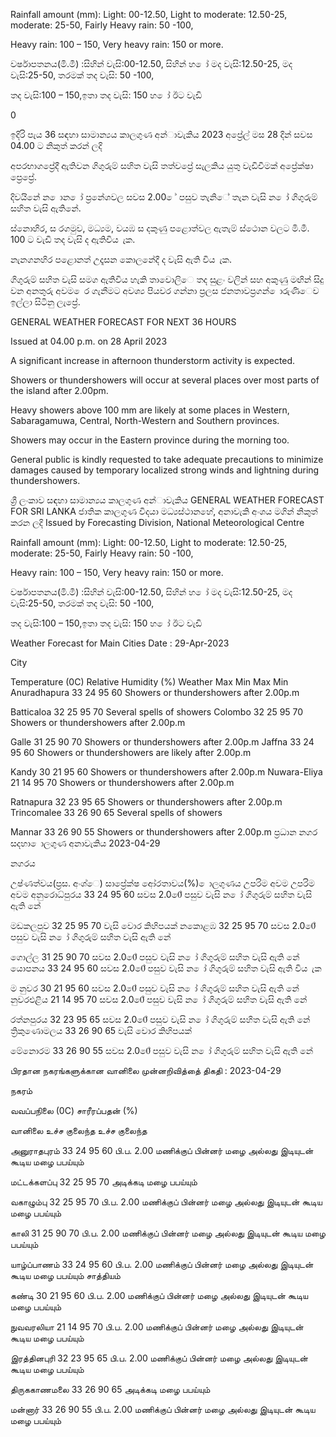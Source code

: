 Rainfall amount (mm): Light: 00-12.50, Light to moderate: 12.50-25, moderate: 25-50, Fairly Heavy rain: 50 -100,

Heavy rain: 100 – 150, Very heavy rain: 150 or more.

වර්ෂාපතනය(මි.මී) :සිහින් වැසි:00-12.50, සිහින් හ ෝ මද වැසි:12.50-25, මද වැසි:25-50, තරමක් තද වැසි: 50 -100,

තද වැසි:100 – 150,ඉතා තද වැසි: 150 හ ෝ ඊට වැඩි

0

ඉදිරි පැය 36 සඳහා සාමාන්‍යය කාලගුණ අන්‍ාවැකිය 2023 අප්‍රේල් මස 28 දින්‍ සවස 04.00 ට නිකුත් කරන්‍ ලදි

අපරභාගප්‍රේදී ඇතිවන ගිගුරුම් සහිත වැසි තත්වප්‍රේ සැලකිය යුතු වැඩිවීමක් අප්‍රේක්ෂා ප්‍රෙප්‍රේ.

දිවයිනේ න ොන ෝ ප්‍රනේශවල සවස 2.00 ේ පසුව තැනිේ තැන වැසි න ෝ ගිගුරුම් සහිත වැසි ඇතිනේ.

ස්නොහිර, ස රගමුව, මධ්‍යම, වයඹ ස දකුණු පළොත්වල ඇතැම් ස්ථොන වලට මි.මී. 100 ට වැඩි තද වැසි ද ඇතිවිය ැක.

නැනගනහිර පළොනත් උදෑසන කොලනේදී ද වැසි ඇති විය ැක.

ගිගුරුම් සහිත වැසි සමග ඇතිවිය හැකි තාවොලිෙ තද සුළං වලින් සහ අකුණු මඟින් සිදු වන අනතුරු අවම ෙර ගැනීමට අවශ්‍ය පියවර ගන්නා ප්‍රලස ජනතාවප්‍රගන් ොරුණිෙව ඉල්ලා සිටිනු ලැප්‍රේ.

GENERAL WEATHER FORECAST FOR NEXT 36 HOURS

Issued at 04.00 p.m. on 28 April 2023

A significant increase in afternoon thunderstorm activity is expected.

Showers or thundershowers will occur at several places over most parts of the island after 2.00pm.

Heavy showers above 100 mm are likely at some places in Western, Sabaragamuwa, Central, North-Western and Southern provinces.

Showers may occur in the Eastern province during the morning too.

General public is kindly requested to take adequate precautions to minimize damages caused by temporary localized strong winds and lightning during thundershowers.

ශ්‍රී ලංකාව සඳහා සාමාන්‍යය කාලගුණ අන්‍ාවැකිය GENERAL WEATHER FORECAST FOR SRI LANKA ජාතික කාලගුණ විදයා මධ්‍යස්ථානහේ, අනාවැකි අංශය මගින් නිකුත් කරන ලදි Issued by Forecasting Division, National Meteorological Centre

Rainfall amount (mm): Light: 00-12.50, Light to moderate: 12.50-25, moderate: 25-50, Fairly Heavy rain: 50 -100,

Heavy rain: 100 – 150, Very heavy rain: 150 or more.

වර්ෂාපතනය(මි.මී) :සිහින් වැසි:00-12.50, සිහින් හ ෝ මද වැසි:12.50-25, මද වැසි:25-50, තරමක් තද වැසි: 50 -100,

තද වැසි:100 – 150,ඉතා තද වැසි: 150 හ ෝ ඊට වැඩි

Weather Forecast for Main Cities Date : 29-Apr-2023

City

Temperature (0C) Relative Humidity (%) Weather Max Min Max Min Anuradhapura 33 24 95 60 Showers or thundershowers after 2.00p.m

Batticaloa 32 25 95 70 Several spells of showers Colombo 32 25 95 70 Showers or thundershowers after 2.00p.m

Galle 31 25 90 70 Showers or thundershowers after 2.00p.m Jaffna 33 24 95 60 Showers or thundershowers are likely after 2.00p.m

Kandy 30 21 95 60 Showers or thundershowers after 2.00p.m Nuwara-Eliya 21 14 95 70 Showers or thundershowers after 2.00p.m

Ratnapura 32 23 95 65 Showers or thundershowers after 2.00p.m Trincomalee 33 26 90 65 Several spells of showers

Mannar 33 26 90 55 Showers or thundershowers after 2.00p.m ප්‍රධාන නගර සදහා ොලගුණ අනාවැකිය 2023-04-29

නගරය

උෂ්ණත්වය(ප්‍රස. අංශ්‍ෙ) සාප්‍රේක්ෂ ආේරතාවය(%) ොලගුණය උපරිම අවම උපරිම අවම අනුරොධ්‍පුරය 33 24 95 60 සවස 2.00ේ පසුව වැසි න ෝ ගිගුරුම් සහිත වැසි ඇති නේ

මඩකලපුව 32 25 95 70 වැසි වොර කිහිපයක් නකොළඹ 32 25 95 70 සවස 2.00ේ පසුව වැසි න ෝ ගිගුරුම් සහිත වැසි ඇති නේ

ගොල්ල 31 25 90 70 සවස 2.00ේ පසුව වැසි න ෝ ගිගුරුම් සහිත වැසි ඇති නේ යොපනය 33 24 95 60 සවස 2.00ේ පසුව වැසි න ෝ ගිගුරුම් සහිත වැසි ඇති විය ැක

ම නුවර 30 21 95 60 සවස 2.00ේ පසුව වැසි න ෝ ගිගුරුම් සහිත වැසි ඇති නේ නුවරඑළිය 21 14 95 70 සවස 2.00ේ පසුව වැසි න ෝ ගිගුරුම් සහිත වැසි ඇති නේ

රත්නපුරය 32 23 95 65 සවස 2.00ේ පසුව වැසි න ෝ ගිගුරුම් සහිත වැසි ඇති නේ ත්‍රිකුණොමලය 33 26 90 65 වැසි වොර කිහිපයක්

මේනොරම 33 26 90 55 සවස 2.00ේ පසුව වැසි න ෝ ගිගුරුම් සහිත වැසි ඇති නේ

பிரதான நகரங்களுக்கான வானிலை முன்னறிவித்தை் திகதி : 2023-04-29

நகரம்

வவப்பநிலை (0C) சாரீரப்பதன் (%)

வானிலை உச்ச குலைந்த உச்ச குலைந்த

அனுராதபுரம் 33 24 95 60 பி.ப. 2.00 மணிக்குப் பின்னர் மழை அல்லது இடியுடன் கூடிய மழை பபய்யும்

மட்டக்களப்பு 32 25 95 70 அடிக்கடி மழை பபய்யும்

வகாழும்பு 32 25 95 70 பி.ப. 2.00 மணிக்குப் பின்னர் மழை அல்லது இடியுடன் கூடிய மழை பபய்யும்

காலி 31 25 90 70 பி.ப. 2.00 மணிக்குப் பின்னர் மழை அல்லது இடியுடன் கூடிய மழை பபய்யும்

யாழ்ப்பாணம் 33 24 95 60 பி.ப. 2.00 மணிக்குப் பின்னர் மழை அல்லது இடியுடன் கூடிய மழை பபய்யும் சாத்தியம்

கண்டி 30 21 95 60 பி.ப. 2.00 மணிக்குப் பின்னர் மழை அல்லது இடியுடன் கூடிய மழை பபய்யும்

நுவவரலியா 21 14 95 70 பி.ப. 2.00 மணிக்குப் பின்னர் மழை அல்லது இடியுடன் கூடிய மழை பபய்யும்

இரத்தினபுரி 32 23 95 65 பி.ப. 2.00 மணிக்குப் பின்னர் மழை அல்லது இடியுடன் கூடிய மழை பபய்யும்

திருககாணமலை 33 26 90 65 அடிக்கடி மழை பபய்யும்

மன்னார் 33 26 90 55 பி.ப. 2.00 மணிக்குப் பின்னர் மழை அல்லது இடியுடன் கூடிய மழை பபய்யும்
